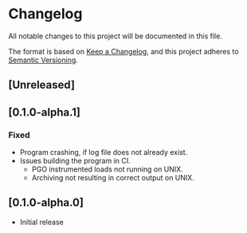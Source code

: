 # Changelog

All notable changes to this project will be documented in this file.

The format is based on [Keep a Changelog](https://keepachangelog.com/en/1.1.0/),
and this project adheres to [Semantic Versioning](https://semver.org/spec/v2.0.0.html).

## [Unreleased]

## [0.1.0-alpha.1]

### Fixed

- Program crashing, if log file does not already exist.
- Issues building the program in CI.
  - PGO instrumented loads not running on UNIX.
  - Archiving not resulting in correct output on UNIX.

## [0.1.0-alpha.0]

- Initial release
